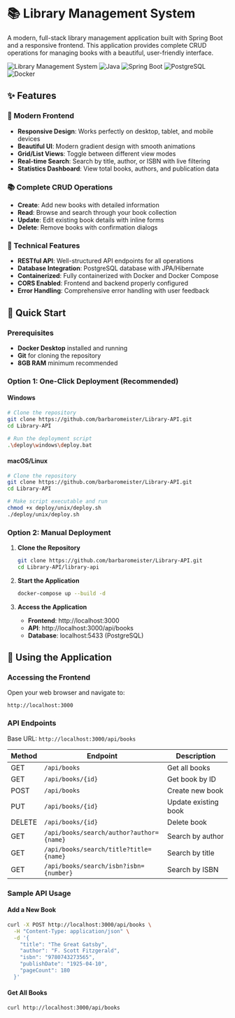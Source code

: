# 📚 Library Management System

A modern, full-stack library management application built with Spring Boot and a responsive frontend. This application provides complete CRUD operations for managing books with a beautiful, user-friendly interface.

![Library Management System](https://img.shields.io/badge/Status-Production%20Ready-green)
![Java](https://img.shields.io/badge/Java-21-orange)
![Spring Boot](https://img.shields.io/badge/Spring%20Boot-3.5.3-brightgreen)
![PostgreSQL](https://img.shields.io/badge/PostgreSQL-15-blue)
![Docker](https://img.shields.io/badge/Docker-Enabled-blue)

## ✨ Features

### 🎨 Modern Frontend
- **Responsive Design**: Works perfectly on desktop, tablet, and mobile devices
- **Beautiful UI**: Modern gradient design with smooth animations
- **Grid/List Views**: Toggle between different view modes
- **Real-time Search**: Search by title, author, or ISBN with live filtering
- **Statistics Dashboard**: View total books, authors, and publication data

### 📚 Complete CRUD Operations
- **Create**: Add new books with detailed information
- **Read**: Browse and search through your book collection
- **Update**: Edit existing book details with inline forms
- **Delete**: Remove books with confirmation dialogs

### 🔧 Technical Features
- **RESTful API**: Well-structured API endpoints for all operations
- **Database Integration**: PostgreSQL database with JPA/Hibernate
- **Containerized**: Fully containerized with Docker and Docker Compose
- **CORS Enabled**: Frontend and backend properly configured
- **Error Handling**: Comprehensive error handling with user feedback

## 🚀 Quick Start

### Prerequisites
- **Docker Desktop** installed and running
- **Git** for cloning the repository
- **8GB RAM** minimum recommended

### Option 1: One-Click Deployment (Recommended)

#### Windows
```bash
# Clone the repository
git clone https://github.com/barbaromeister/Library-API.git
cd Library-API

# Run the deployment script
.\deploy\windows\deploy.bat
```

#### macOS/Linux
```bash
# Clone the repository
git clone https://github.com/barbaromeister/Library-API.git
cd Library-API

# Make script executable and run
chmod +x deploy/unix/deploy.sh
./deploy/unix/deploy.sh
```

### Option 2: Manual Deployment

1. **Clone the Repository**
   ```bash
   git clone https://github.com/barbaromeister/Library-API.git
   cd Library-API/library-api
   ```

2. **Start the Application**
   ```bash
   docker-compose up --build -d
   ```

3. **Access the Application**
   - **Frontend**: http://localhost:3000
   - **API**: http://localhost:3000/api/books
   - **Database**: localhost:5433 (PostgreSQL)

## 📱 Using the Application

### Accessing the Frontend
Open your web browser and navigate to:
```
http://localhost:3000
```

### API Endpoints
Base URL: `http://localhost:3000/api/books`

| Method | Endpoint | Description |
|--------|----------|-------------|
| GET | `/api/books` | Get all books |
| GET | `/api/books/{id}` | Get book by ID |
| POST | `/api/books` | Create new book |
| PUT | `/api/books/{id}` | Update existing book |
| DELETE | `/api/books/{id}` | Delete book |
| GET | `/api/books/search/author?author={name}` | Search by author |
| GET | `/api/books/search/title?title={name}` | Search by title |
| GET | `/api/books/search/isbn?isbn={number}` | Search by ISBN |

### Sample API Usage

#### Add a New Book
```bash
curl -X POST http://localhost:3000/api/books \
  -H "Content-Type: application/json" \
  -d '{
    "title": "The Great Gatsby",
    "author": "F. Scott Fitzgerald",
    "isbn": "9780743273565",
    "publishDate": "1925-04-10",
    "pageCount": 180
  }'
```

#### Get All Books
```bash
curl http://localhost:3000/api/books

